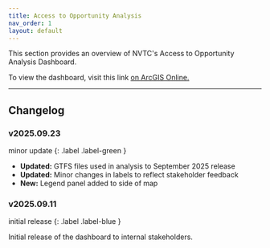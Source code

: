 ```yaml
---
title: Access to Opportunity Analysis
nav_order: 1
layout: default
---
```

This section provides an overview of NVTC's Access to Opportunity Analysis Dashboard.

To view the dashboard, visit this link [on ArcGIS Online.](https://nvtc.maps.arcgis.com/apps/dashboards/3bda02cf9d8e4a39ae666dca202d8446)

----

## Changelog

### v2025.09.23

minor update
{: .label .label-green }

* **Updated:** GTFS files used in analysis to September 2025 release
* **Updated:** Minor changes in labels to reflect stakeholder feedback
* **New:** Legend panel added to side of map

### v2025.09.11

initial release
{: .label .label-blue }

Initial release of the dashboard to internal stakeholders.
